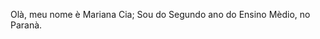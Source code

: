 Olà, meu nome è Mariana Cia;
Sou do Segundo ano do Ensino Mèdio, no Paranà.

<!---
MarianaNana190/MarianaNana190 is a ✨ special ✨ repository because its `README.md` (this file) appears on your GitHub profile.
You can click the Preview link to take a look at your changes.
--->
